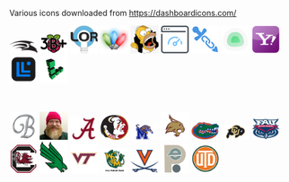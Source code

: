 Various icons downloaded from https://dashboardicons.com/

<img src="png/falcon.jpg" alt="falcon" width="50"> <img src="png/Raspberry_Pi_3B+.png" alt="pi3b+" width="50"> <img src="png/lor.jpg" alt="lor" width="50"> <img src="png/espartstick.png" alt="espartstick" width="50"> <img src="png/homersimpson.png" alt="homersimpson" width="50"> <img src="png/speedtest-tracker-icon.png" alt="Speedtest-Tracker" width="50"> <img src="png/shlink.png" alt="Shlink" width="50"> <img src="png/uptimekuma.png" alt="Uptime Kuma" width="50"> <img src="png/yahoo.png" alt="Yahoo" width="50"> <img src="png/linksys.png" alt="Yahoo" width="50"> <img src="png/linode.png" alt="Yahoo" width="50"> 

<BR><BR><img src="png/b.png" alt="B" width="50"> <img src="png/Yukon-Cornelius.png" alt="Yukon Cornelius" width="50"> <img src="png/Alabama.png" alt="alabama" width="50"> <img src="png/FSU.png" alt="FSU" width="50"> <img src="png/Memphis.png" alt="Memphis" width="50"> <img src="png/txst.png" alt="Texas State" width="50"> <img src="png/uf.png" alt="Florida" width="50"> <img src="png/cu.png" alt="Colorado" width="50"> <img src="png/fau.png" alt="FAU" width="50"> <img src="png/sc.png" alt="S Carolina" width="50"> <img src="png/unt.png" alt="UNT" width="50"> <img src="png/vt.png" alt="VT" width="50"> <img src="png/wm.png" alt="WM" width="50"> <img src="png/UVA.png" alt="UVA" width="50"> <img src="png/tpe.png" alt="PE" width="50"> <img src="png/utd.png" alt="UTD" width="50">
